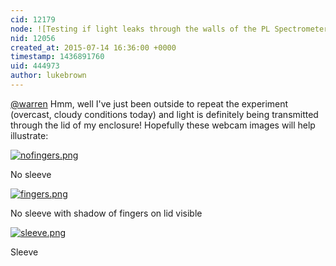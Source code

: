 ```yaml
---
cid: 12179
node: ![Testing if light leaks through the walls of the PL Spectrometer v3](../notes/warren/07-13-2015/testing-if-light-leaks-through-the-walls-of-the-pl-spectrometer-v3)
nid: 12056
created_at: 2015-07-14 16:36:00 +0000
timestamp: 1436891760
uid: 444973
author: lukebrown
---
```


[@warren](/profile/warren) Hmm, well I've just been outside to repeat the experiment (overcast, cloudy conditions today) and light is definitely being transmitted through the lid of my enclosure!  Hopefully these webcam images will help illustrate:

[![nofingers.png](https://i.publiclab.org/system/images/photos/000/010/672/medium/nofingers.png)](https://i.publiclab.org/system/images/photos/000/010/672/original/nofingers.png)

No sleeve


[![fingers.png](https://i.publiclab.org/system/images/photos/000/010/673/medium/fingers.png)](https://i.publiclab.org/system/images/photos/000/010/673/original/fingers.png)

No sleeve with shadow of fingers on lid visible


[![sleeve.png](https://i.publiclab.org/system/images/photos/000/010/674/medium/sleeve.png)](https://i.publiclab.org/system/images/photos/000/010/674/original/sleeve.png)

Sleeve